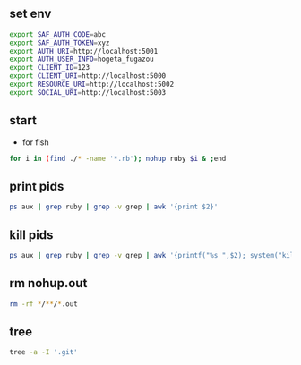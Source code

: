 ## set env

```sh
export SAF_AUTH_CODE=abc
export SAF_AUTH_TOKEN=xyz
export AUTH_URI=http://localhost:5001
export AUTH_USER_INFO=hogeta_fugazou
export CLIENT_ID=123
export CLIENT_URI=http://localhost:5000
export RESOURCE_URI=http://localhost:5002
export SOCIAL_URI=http://localhost:5003
```

## start

* for fish
```sh
for i in (find ./* -name '*.rb'); nohup ruby $i & ;end
```

## print pids

```sh
ps aux | grep ruby | grep -v grep | awk '{print $2}'
```

## kill pids

```sh
ps aux | grep ruby | grep -v grep | awk '{printf("%s ",$2); system("kill " $2)}'
```

## rm nohup.out

```sh
rm -rf */**/*.out
```

## tree

```sh
tree -a -I '.git'
```
